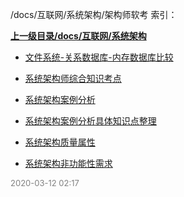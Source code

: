 /docs/互联网/系统架构/架构师软考 索引：


**[上一级目录/docs/互联网/系统架构](/docs/互联网/系统架构/index.md)**

- [文件系统-关系数据库-内存数据库比较](/docs/互联网/系统架构/架构师软考/文件系统-关系数据库-内存数据库比较.md)

- [系统架构师综合知识考点](/docs/互联网/系统架构/架构师软考/系统架构师综合知识考点.md)

- [系统架构案例分析](/docs/互联网/系统架构/架构师软考/系统架构案例分析.md)

- [系统架构案例分析具体知识点整理](/docs/互联网/系统架构/架构师软考/系统架构案例分析具体知识点整理.md)

- [系统架构质量属性](/docs/互联网/系统架构/架构师软考/系统架构质量属性.md)

- [系统架构非功能性需求](/docs/互联网/系统架构/架构师软考/系统架构非功能性需求.md)


<font size=2 color='grey'> 2020-03-12 02:17 </font>